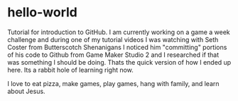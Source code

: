 # hello-world
Tutorial for introduction to GitHub.
I am currently working on a game a week challenge and during one of my tutorial videos I was watching with Seth Coster from Butterscotch Shenanigans I noticed him "committing" portions of his code to Github from Game Maker Studio 2 and I researched if that was something I should be doing.  Thats the quick version of how I ended up here.  Its a rabbit hole of learning right now.  

I love to eat pizza, make games, play games, hang with family, and learn about Jesus.
